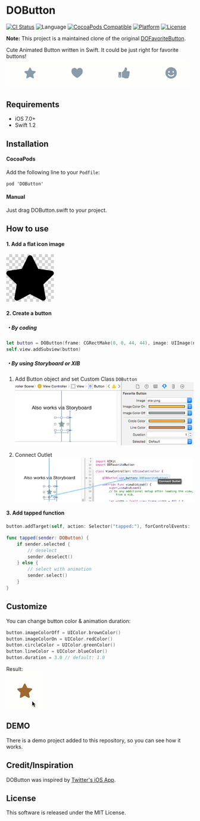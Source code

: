 # DOButton
[![CI Status](https://travis-ci.org/tbaranes/DOButton.svg)](https://travis-ci.org/tbaranes/DOButton)
![Language](https://img.shields.io/badge/language-Swift%202.2-orange.svg)
[![CocoaPods Compatible](https://img.shields.io/cocoapods/v/DOButton.svg)](https://img.shields.io/cocoapods/v/DOButton.svg)
[![Platform](https://img.shields.io/cocoapods/p/DOButton.svg?style=flat)](http://cocoadocs.org/docsets/DOButton)
[![License](https://img.shields.io/cocoapods/l/DOButton.svg?style=flat)](http://cocoapods.org/pods/DOButton)

**Note:** This project is a maintained clone of the original [DOFavoriteButton](https://github.com/okmr-d/DOFavoriteButton).

Cute Animated Button written in Swift.
It could be just right for favorite buttons!
![Demo](Assets/demo.gif)

## Requirements
* iOS 7.0+
* Swift 1.2

## Installation

#### CocoaPods
Add the following line to your `Podfile`:
```
pod 'DOButton'
```

#### Manual
Just drag DOButton.swift to your project.

## How to use
#### 1. Add a flat icon image
![Flat Icon Image](Assets/flatIconImage.png)

#### 2. Create a button
##### ・By coding
```swift
let button = DOButton(frame: CGRectMake(0, 0, 44, 44), image: UIImage(named: "star.png"))
self.view.addSubview(button)
```

##### ・By using Storyboard or XIB
1. Add Button object and set Custom Class `DOButton`  
![via Storyboard](Assets/storyboard.png)

2. Connect Outlet  
![connect outlet](Assets/connect.png)

#### 3. Add tapped function
```swift
button.addTarget(self, action: Selector("tapped:"), forControlEvents: .TouchUpInside)
```
```swift
func tapped(sender: DOButton) {
    if sender.selected {
        // deselect
        sender.deselect()
    } else {
        // select with animation
        sender.select()
    }
}
```

## Customize
You can change button color & animation duration:
```swift
button.imageColorOff = UIColor.brownColor()
button.imageColorOn = UIColor.redColor()
button.circleColor = UIColor.greenColor()
button.lineColor = UIColor.blueColor()
button.duration = 3.0 // default: 1.0
```
Result:  
![Customize](Assets/changeColor.gif)

## DEMO
There is a demo project added to this repository, so you can see how it works.

## Credit/Inspiration
DOButton was inspired by [Twitter's iOS App](https://itunes.apple.com/us/app/twitter/id333903271).

## License
This software is released under the MIT License.
